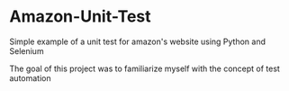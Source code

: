 # Amazon-Unit-Test
Simple example of a unit test for amazon's website using Python and Selenium

The goal of this project was to familiarize myself with the concept of test automation
